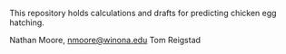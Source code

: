 This repository holds calculations and drafts for predicting chicken egg hatching.

Nathan Moore, nmoore@winona.edu
Tom Reigstad

